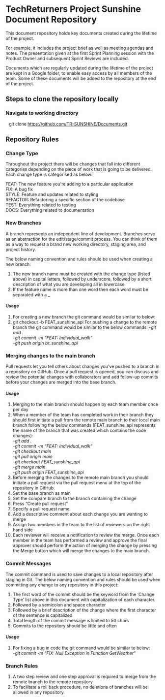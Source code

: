 # TechReturners Project Sunshine Document Repository

This document repository holds key documents created during the lifetime of the project. 

For example, it includes the project brief as well as meeting agendas and notes.   The presentation given at the first Sprint Planning session with the Product Owner and subsequent Sprint Reviews are included.  

Documents which are regularly updated during the lifetime of the project are kept in a Google folder, to enable easy access by all members of the team.  Some of these documents will be added to the repository at the end of the project.

## Steps to clone the repository locally
### Navigate to working directory <br>
&ensp; git clone https://github.com/TR-SUNSHINE/Documents.git <br>

## Repository Rules

### Change Type
Throughout the project there will be changes that fall into different categories depending on the piece of work that is going to be delivered. Each change type is categorised as below:

FEAT: The new feature you're adding to a particular application <br/>
FIX: A bug fix <br/>
STYLE: Feature and updates related to styling <br/>
REFACTOR: Refactoring a specific section of the codebase <br/>
TEST: Everything related to testing <br/>
DOCS: Everything related to documentation

### New Branches
A branch represents an independent line of development. Branches serve as an abstraction for the edit/stage/commit process. You can think of them as a way to request a brand new working directory, staging area, and project history.

The below naming convention and rules should be used when creating a new branch:

1) The new branch name must be created with the change type (listed above) in capital letters, followed by underscore, followed by a short description of what you are developing all in lowercase
2) If the feature name is more than one word then each word must be separated with a _

#### Usage
1) For creating a new branch the git command would be similar to below:
2) git checkout -b FEAT_sunshine_api
For pushing a change to the remote branch the git command would be similar to the below commands:
<i>-git add .  <br/></i>
<i>-git commit -m “FEAT: Individual_walk”  <br/></i>
<i>-git push origin br_sunshine_api  <br/></i>
	
### Merging changes to the main branch
Pull requests let you tell others about changes you've pushed to a branch in a repository on GitHub. Once a pull request is opened, you can discuss and review the potential changes with collaborators and add follow-up commits before your changes are merged into the base branch.

#### Usage
1) Merging to the main branch should happen by each team member once per day
2) When a member of the team has completed work in their branch they should first initiate a pull from the remote main branch to their local main branch following the below commands (FEAT_sunshine_api represents the name of the branch that was created which contains the code changes): <br>
<i>-git add . <br/></i>
<i>-git commit -m “FEAT: Individual_walk”<br/></i>
<i>-git checkout main <br/></i>
<i>-git pull origin main <br/></i>
<i>-git checkout FEAT_sunshine_api <br/></i>
<i>-git merge main <br/></i>
<i>-git push origin FEAT_sunshine_api <br/></i>
3) Before merging the changes to the remote main branch you should initiate a pull request via the pull request menu at the top of the repository in GitHub.
4) Set the base branch as main
5) Set the compare branch to the branch containing the change
6) Press “Create pull request”
7) Specify a pull request name
8) Add a descriptive comment about each change you are wanting to merge
9) Assign two members in the team to the list of reviewers on the right hand side
10) Each reviewer will receive a notification to review the merge. Once each member in the team has performed a review and approve the final approver should perform the  action of merging the change by pressing the Merge button which will merge the changes to the main branch.

### Commit Messages
The commit command is used to save changes to a local repository after staging in Git.
The below naming convention and rules should be used when committing any change to any repository in this project:

1) The first word of the commit should be the keyword from the ‘Change Type’ list above in this document with capitalization of each character.
2) Followed by a semicolon and space character
3) Followed by a brief description of the change where the first character of the sentence is capitalized
4) Total length of the commit message is limited to 50 chars
5) Commits to the repository should be little and often

#### Usage
1) For fixing a bug in code the git command would be similar to below:  <br/>
<i>-git commit -m “FIX: Null Exception in Function GetWeather” </i>

### Branch Rules
1) A two step review and one step approval is required to merge from the remote branch to the remote repository.
2) To facilitate a roll back procedure, no deletions of branches will be allowed in any repository.
